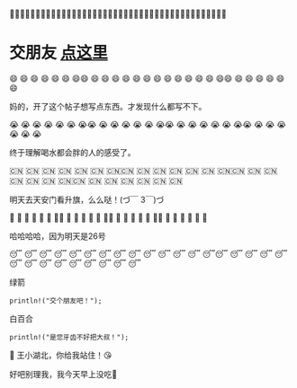 :underage::underage::underage::underage::underage::underage::underage::underage::underage::underage::underage::underage::underage::underage::underage::underage::underage::underage::underage::underage::underage::underage::underage::underage::underage::underage::underage::underage::underage::underage::underage::underage::underage::underage::underage::underage::underage::underage::underage::underage::underage::underage:

# 交朋友 [点这里](https://github.com/JasonSunan/frendsMaking/issues)

:smile: :smile: :smile: :smile: :smile: :smile: :smile::smile: :smile: :smile: :smile: :smile: :smile: :smile: :smile: :smile: :smile: :smile: :smile: :smile: :smile::smile: :smile: :smile: :smile: :smile: :smile: :smile: 

妈的，开了这个帖子想写点东西。才发现什么都写不下。

:sob: :sob: :sob: :sob: :sob: :sob: :sob::sob: :sob: :sob: :sob: :sob: :sob: :sob::sob: :sob: :sob: :sob: :sob: :sob: :sob::sob: :sob: :sob: :sob: :sob: :sob: :sob:

终于理解喝水都会胖的人的感受了。

:cn: :cn: :cn: :cn: :cn: :cn: :cn::cn: :cn: :cn: :cn: :cn: :cn: :cn::cn: :cn: :cn: :cn: :cn: :cn: :cn::cn: :cn: :cn: :cn: :cn: :cn: :cn:

明天去天安门看升旗，么么哒！(づ￣ 3￣)づ

:two_men_holding_hands: :two_men_holding_hands: :two_men_holding_hands: :two_men_holding_hands: :two_men_holding_hands: :two_men_holding_hands:  :two_men_holding_hands::two_men_holding_hands: :two_men_holding_hands: :two_men_holding_hands: :two_men_holding_hands: :two_men_holding_hands: :two_men_holding_hands:  :two_men_holding_hands::two_men_holding_hands: :two_men_holding_hands: :two_men_holding_hands: :two_men_holding_hands: :two_men_holding_hands: :two_men_holding_hands:  :two_men_holding_hands::two_men_holding_hands: :two_men_holding_hands: :two_men_holding_hands: :two_men_holding_hands: :two_men_holding_hands: :two_men_holding_hands:  :two_men_holding_hands:

哈哈哈哈，因为明天是26号

:sleeping: :sleeping: :sleeping: :sleeping: :sleeping: :sleeping: :sleeping: :sleeping: :sleeping: :sleeping: :sleeping: :sleeping: :sleeping: :sleeping::sleeping: :sleeping: :sleeping: :sleeping: :sleeping: :sleeping: :sleeping: :sleeping: :sleeping: :sleeping: :sleeping: :sleeping: :sleeping: :sleeping: 


绿箭
```
println!("交个朋友吧！");
```

白百合
```
println!("是您牙齿不好把大叔！");
```

:tiger: 王小湖北，你给我站住！:kissing_heart: 

好吧别理我，我今天早上没吃:pill: 






